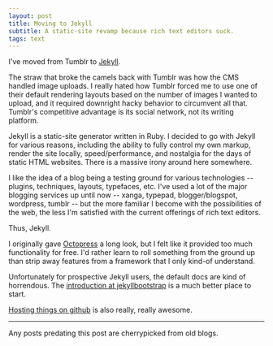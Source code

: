 ```yaml
---
layout: post
title: Moving to Jekyll
subtitle: A static-site revamp because rich text editors suck.
tags: text
---
```


I've moved from Tumblr to <a href="https://github.com/mojombo/jekyll" title="mojombo/jekyll" target="_blank">Jekyll</a>.

The straw that broke the camels back with Tumblr was how the CMS handled image uploads.  I really hated how Tumblr forced me to use one of their default rendering layouts based on the number of images I wanted to upload, and it required downright hacky behavior to circumvent all that.  Tumblr's competitive advantage is its social network, not its writing platform.

Jekyll is a static-site generator written in Ruby.  I decided to go with Jekyll for various reasons, including the ability to fully control my own markup, render the site locally, speed/performance, and nostalgia for the days of static HTML websites. There is a massive irony around here somewhere.

I like the idea of a blog being a testing ground for various technologies -- plugins, techniques, layouts, typefaces, etc.  I've used a lot of the major blogging services up until now -- xanga, typepad, blogger/blogspot, wordpress, tumblr -- but the more familiar I become with the possibilities of the web, the less I'm satisfied with the current offerings of rich text editors.

Thus, Jekyll.

I originally gave <a href="http://octopress.org/" title="Octopress" target="_blank">Octopress</a> a long look, but I felt like it provided too much functionality for free.  I'd rather learn to roll something from the ground up than strip away features from a framework that I only kind-of understand.

Unfortunately for prospective Jekyll users, the default docs are kind of horrendous.  The <a href="http://jekyllbootstrap.com/lessons/jekyll-introduction.html" title="Jekyll Introduction" target="_blank">introduction at jekyllbootstrap</a> is a much better place to start.

<a href="http://github.com/danielna/danielna.github.com" title="Blog source @ github" target="_blank">Hosting things on github</a> is also really, really awesome.

<hr>

Any posts predating this post are cherrypicked from old blogs.